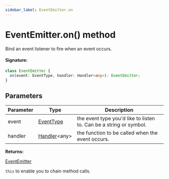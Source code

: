 ```yaml
---
sidebar_label: EventEmitter.on
---
```


# EventEmitter.on() method

Bind an event listener to fire when an event occurs.

#### Signature:

```typescript
class EventEmitter {
  on(event: EventType, handler: Handler<any>): EventEmitter;
}
```

## Parameters

| Parameter | Type                                         | Description                                                        |
| --------- | -------------------------------------------- | ------------------------------------------------------------------ |
| event     | [EventType](./puppeteer.eventtype.md)        | the event type you'd like to listen to. Can be a string or symbol. |
| handler   | [Handler](./puppeteer.handler.md)&lt;any&gt; | the function to be called when the event occurs.                   |

**Returns:**

[EventEmitter](./puppeteer.eventemitter.md)

`this` to enable you to chain method calls.
